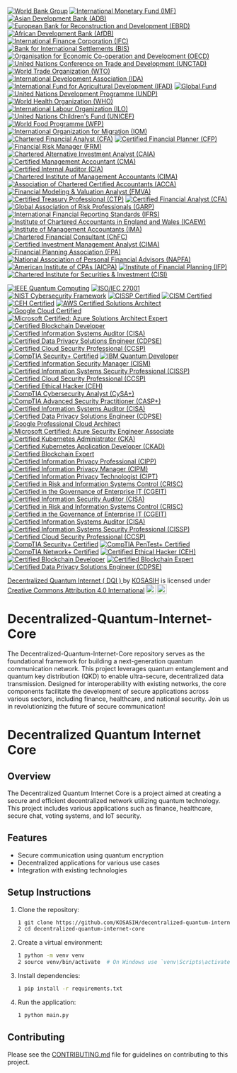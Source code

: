 [![World Bank Group](https://img.shields.io/badge/World%20Bank-Group-0072B8?style=for-the-badge&logo=worldbank&logoColor=white)](https://www.worldbank.org/)
[![International Monetary Fund (IMF)](https://img.shields.io/badge/IMF-International%20Monetary%20Fund-0072B8?style=for-the-badge&logo=imf&logoColor=white)](https://www.imf.org/)
[![Asian Development Bank (ADB)](https://img.shields.io/badge/ADB-Asian%20Development%20Bank-0072B8?style=for-the-badge&logo=adb&logoColor=white)](https://www.adb.org/)
[![European Bank for Reconstruction and Development (EBRD)](https://img.shields.io/badge/EBRD-European%20Bank%20for%20Reconstruction%20and%20Development-0072B8?style=for-the-badge&logo=ebrd&logoColor=white)](https://www.ebrd.com/)
[![African Development Bank (AfDB)](https://img.shields.io/badge/AfDB-African%20Development%20Bank-0072B8?style=for-the-badge&logo=afdb&logoColor=white)](https://www.afdb.org/)
[![International Finance Corporation (IFC)](https://img.shields.io/badge/IFC-International%20Finance%20Corporation-0072B8?style=for-the-badge&logo=ifc&logoColor=white)](https://www.ifc.org/)
[![Bank for International Settlements (BIS)](https://img.shields.io/badge/BIS-Bank%20for%20International%20Settlements-0072B8?style=for-the-badge&logo=bis&logoColor=white)](https://www.bis.org/)
[![Organisation for Economic Co-operation and Development (OECD)](https://img.shields.io/badge/OECD-Organisation%20for%20Economic%20Co--operation%20and%20Development-0072B8?style=for-the-badge&logo=oecd&logoColor=white)](https://www.oecd.org/)
[![United Nations Conference on Trade and Development (UNCTAD)](https://img.shields.io/badge/UNCTAD-United%20Nations%20Conference%20on%20Trade%20and%20Development-0072B8?style=for-the-badge&logo=unctad&logoColor=white)](https://unctad.org/)
[![World Trade Organization (WTO)](https://img.shields.io/badge/WTO-World%20Trade%20Organization-0072B8?style=for-the-badge&logo=wto&logoColor=white)](https://www.wto.org/)
[![International Development Association (IDA)](https://img.shields.io/badge/IDA-International%20Development%20Association-0072B8?style=for-the-badge&logo=ida&logoColor=white)](https://www.worldbank.org/en/what-we-do/partners/ida)
[![International Fund for Agricultural Development (IFAD)](https://img.shields.io/badge/IFAD-International%20Fund%20for%20Agricultural%20Development-0072B8?style=for-the-badge&logo=ifad&logoColor=white)](https://www.ifad.org/)
[![Global Fund](https://img.shields.io/badge/Global%20Fund-Global%20Fund-0072B8?style=for-the-badge&logo=globalfund&logoColor=white)](https://www.theglobalfund.org/)
[![United Nations Development Programme (UNDP)](https://img.shields.io/badge/UNDP-United%20Nations%20Development%20Programme-0072B8?style=for-the-badge&logo=undp&logoColor=white)](https://www.undp.org/)
[![World Health Organization (WHO)](https://img.shields.io/badge/WHO-World%20Health%20Organization-0072B8?style=for-the-badge&logo=who&logoColor=white)](https://www.who.int/)
[![International Labour Organization (ILO)](https://img.shields.io/badge/ILO-International%20Labour%20Organization-0072B8?style=for-the-badge&logo=ilo&logoColor=white)](https://www.ilo.org/)
[![United Nations Children's Fund (UNICEF)](https://img.shields.io/badge/UNICEF-United%20Nations%20Children's%20Fund-0072B8?style=for-the-badge&logo=unicef&logoColor=white)](https://www.unicef.org/)
[![World Food Programme (WFP)](https://img.shields.io/badge/WFP-World%20Food%20Programme-0072B8?style=for-the-badge&logo=wfp&logoColor=white)](https://www.wfp.org/)
[![International Organization for Migration (IOM)](https://img.shields.io/badge/IOM-International%20Organization%20for%20Migration-0072B8?style=for-the-badge&logo=iom&logoColor=white)](https://www.iom.int/)
[![Chartered Financial Analyst (CFA)](https://img.shields.io/badge/CFA-Chartered%20Financial%20Analyst-0072B8?style=for-the-badge&logo=cfa&logoColor=white)](https://www.cfainstitute.org/en/programs/cfa)
[![Certified Financial Planner (CFP)](https://img.shields.io/badge/CFP-Certified%20Financial%20Planner-0072B8?style=for-the-badge&logo=cfp&logoColor=white)](https://www.cfp.net/)
[![Financial Risk Manager (FRM)](https://img.shields.io/badge/FRM-Financial%20Risk%20Manager-0072B8?style=for-the-badge&logo=frm&logoColor=white)](https://www.garp.org/frm)
[![Chartered Alternative Investment Analyst (CAIA)](https://img.shields.io/badge/CAIA-Chartered%20Alternative%20Investment%20Analyst-0072B8?style=for-the-badge&logo=caia&logoColor=white)](https://caia.org/)
[![Certified Management Accountant (CMA)](https://img.shields.io/badge/CMA-Certified%20Management%20Accountant-0072B8?style=for-the-badge&logo=ima&logoColor=white)](https://www.imanet.org/cma-certification)
[![Certified Internal Auditor (CIA)](https://img.shields.io/badge/CIA-Certified%20Internal%20Auditor-0072B8?style=for-the-badge&logo=theiia&logoColor=white)](https://www.theiia.org/certification/cia)
[![Chartered Institute of Management Accountants (CIMA)](https://img.shields.io/badge/CIMA-Chartered%20Institute%20of%20Management%20Accountants-0072B8?style=for-the-badge&logo=cima&logoColor=white)](https://www.cimaglobal.com/)
[![Association of Chartered Certified Accountants (ACCA)](https://img.shields.io/badge/ACCA-Association%20of%20Chartered%20Certified%20Accountants-0072B8?style=for-the-badge&logo=acca&logoColor=white)](https://www.accaglobal.com/)
[![Financial Modeling & Valuation Analyst (FMVA)](https://img.shields.io/badge/FMVA-Financial%20Modeling%20%26%20Valuation%20Analyst-0072B8?style=for-the-badge&logo=cfainstitute&logoColor=white)](https://corporatefinanceinstitute.com/certifications/fmva/)
[![Certified Treasury Professional (CTP)](https://img.shields.io/badge/CTP-Certified%20Treasury%20Professional-0072B8?style=for-the-badge&logo=afp&logoColor=white)](https://www.afponline.org/certification/ctp)
[![Certified Financial Analyst (CFA)](https://img.shields.io/badge/CFA-Certified%20Financial%20Analyst-0072B8?style=for-the-badge&logo=cfa&logoColor=white)](https://www.cfainstitute.org/en/programs/cfa)
[![Global Association of Risk Professionals (GARP)](https://img.shields.io/badge/GARP-Global%20Association%20of%20Risk%20Professionals-0072B8?style=for-the-badge&logo=garp&logoColor=white)](https://www.garp.org/)
[![International Financial Reporting Standards (IFRS)](https://img.shields.io/badge/IFRS-International%20Financial%20Reporting%20Standards-0072B8?style=for-the-badge&logo=ifrs&logoColor=white)](https://www.ifrs.org/)
[![Institute of Chartered Accountants in England and Wales (ICAEW)](https://img.shields.io/badge/ICAEW-Institute%20of%20Chartered%20Accountants%20in%20England%20and%20Wales-0072B8?style=for-the-badge&logo=icaew&logoColor=white)](https://www.icaew.com/)
[![Institute of Management Accountants (IMA)](https://img.shields.io/badge/IMA-Institute%20of%20Management%20Accountants-0072B8?style=for-the-badge&logo=ima&logoColor=white)](https://www.imanet.org/)
[![Chartered Financial Consultant (ChFC)](https://img.shields.io/badge/ChFC-Chartered%20Financial%20Consultant-0072B8?style=for-the-badge&logo=chfc&logoColor=white)](https://www.theamericancollege.edu/designations-degrees/chfc)
[![Certified Investment Management Analyst (CIMA)](https://img.shields.io/badge/CIMA-Certified%20Investment%20Management%20Analyst-0072B8?style=for-the-badge&logo=cima&logoColor=white)](https://www.investmentsandwealth.org/)
[![Financial Planning Association (FPA)](https://img.shields.io/badge/FPA-Financial%20Planning%20Association-0072B8?style=for-the-badge&logo=fpa&logoColor=white)](https://www.onefpa.org/)
[![National Association of Personal Financial Advisors (NAPFA)](https://img.shields.io/badge/NAPFA-National%20Association%20of%20Personal%20Financial%20Advisors-0072B8?style=for-the-badge&logo=napfa&logoColor=white)](https://www.napfa.org/)
[![American Institute of CPAs (AICPA)](https://img.shields.io/badge/AICPA-American%20Institute%20of%20CPAs-0072B8?style=for-the-badge&logo=aicpa&logoColor=white)](https://www.aicpa.org/)
[![Institute of Financial Planning (IFP)](https://img.shields.io/badge/IFP-Institute%20of%20Financial%20Planning-0072B8?style=for-the-badge&logo=ifp&logoColor=white)](https://www.ifp.org.uk/)
[![Chartered Institute for Securities & Investment (CISI)](https://img.shields.io/badge/CISI-Chartered%20Institute%20for%20Securities%20%26%20Investment-0072B8?style=for-the-badge&logo=cisi&logoColor=white)](https://www.cisi.org/)


[![IEEE Quantum Computing](https://img.shields.io/badge/IEEE-Quantum%20Computing-0076A8?style=for-the-badge&logo=ieee&logoColor=white)](https://quantum.ieee.org/)
[![ISO/IEC 27001](https://img.shields.io/badge/ISO%2FIEC%2027001-Certified-0072C6?style=for-the-badge)](https://www.iso.org/isoiec-27001-information-security.html)
[![NIST Cybersecurity Framework](https://img.shields.io/badge/NIST-Cybersecurity%20Framework-FF7F27?style=for-the-badge)](https://www.nist.gov/cyberframework)
[![CISSP Certified](https://img.shields.io/badge/CISSP-Certified-8C3A3A?style=for-the-badge&logo=isc2&logoColor=white)](https://www.isc2.org/Certifications/CISSP)
[![CISM Certified](https://img.shields.io/badge/CISM-Certified-FFB300?style=for-the-badge&logo=ISACA&logoColor=white)](https://www.isaca.org/credentialing/cism)
[![CEH Certified](https://img.shields.io/badge/CEH-Certified%20Ethical%20Hacker-5C5C5C?style=for-the-badge&logo=ec-council&logoColor=white)](https://www.eccouncil.org/programs/certified-ethical-hacker-ceh/)
[![AWS Certified Solutions Architect](https://img.shields.io/badge/AWS-Certified%20Solutions%20Architect-FF9900?style=for-the-badge&logo=amazonaws&logoColor=white)](https://aws.amazon.com/certification/certified-solutions-architect-associate/)
[![Google Cloud Certified](https://img.shields.io/badge/Google%20Cloud-Certified-4285F4?style=for-the-badge&logo=googlecloud&logoColor=white)](https://cloud.google.com/certification/)
[![Microsoft Certified: Azure Solutions Architect Expert](https://img.shields.io/badge/Microsoft%20Certified-Azure%20Solutions%20Architect%20Expert-0078D4?style=for-the-badge&logo=microsoftazure&logoColor=white)](https://docs.microsoft.com/en-us/learn/certifications/azure-solutions-architect/)
[![Certified Blockchain Developer](https://img.shields.io/badge/Certified%20Blockchain%20Developer-Blockchain%20Council-00BFFF?style=for-the-badge)](https://www.blockchain-council.org/certifications/certified-blockchain-developer/)
[![Certified Information Systems Auditor (CISA)](https://img.shields.io/badge/CISA-Certified%20Information%20Systems%20Auditor-FFB300?style=for-the-badge&logo=ISACA&logoColor=white)](https://www.isaca.org/credentialing/cisa)
[![Certified Data Privacy Solutions Engineer (CDPSE)](https://img.shields.io/badge/CDPSE-Certified%20Data%20Privacy%20Solutions%20Engineer-0072C6?style=for-the-badge&logo=ISACA&logoColor=white)](https://www.isaca.org/credentialing/cdpse)
[![Certified Cloud Security Professional (CCSP)](https://img.shields.io/badge/CCSP-Certified%20Cloud%20Security%20Professional-8C3A3A?style=for-the-badge&logo=isc2&logoColor=white)](https://www.isc2.org/Certifications/CCSP)
[![CompTIA Security+ Certified](https://img.shields.io/badge/CompTIA%20Security%2B-Certified-FFB300?style=for-the-badge)](https://www.comptia.org/certifications/security)
[![IBM Quantum Developer](https://img.shields.io/badge/IBM-Quantum%20Developer-FFB300?style=for-the-badge&logo=ibm&logoColor=white)](https://www.ibm.com/quantum-certification)
[![Certified Information Security Manager (CISM)](https://img.shields.io/badge/CISM-Certified%20Information%20Security%20Manager-FFB300?style=for-the-badge&logo=ISACA&logoColor=white)](https://www.isaca.org/credentialing/cism)
[![Certified Information Systems Security Professional (CISSP)](https://img.shields.io/badge/CISSP-Certified%20Information%20Systems%20Security%20Professional-8C3A3A?style=for-the-badge&logo=isc2&logoColor=white)](https://www.isc2.org/Certifications/CISSP)
[![Certified Cloud Security Professional (CCSP)](https://img.shields.io/badge/CCSP-Certified%20Cloud%20Security%20Professional-0072C6?style=for-the-badge&logo=isc2&logoColor=white)](https://www.isc2.org/Certifications/CCSP)
[![Certified Ethical Hacker (CEH)](https://img.shields.io/badge/CEH-Certified%20Ethical%20Hacker-5C5C5C?style=for-the-badge&logo=ec-council&logoColor=white)](https://www.eccouncil.org/programs/certified-ethical-hacker-ceh/)
[![CompTIA Cybersecurity Analyst (CySA+)](https://img.shields.io/badge/CySA%2B-CompTIA%20Cybersecurity%20Analyst-FFB300?style=for-the-badge)](https://www.comptia.org/certifications/cybersecurity-analyst)
[![CompTIA Advanced Security Practitioner (CASP+)](https://img.shields.io/badge/CASP%2B-CompTIA%20Advanced%20Security%20Practitioner-FFB300?style=for-the-badge)](https://www.comptia.org/certifications/casp)
[![Certified Information Systems Auditor (CISA)](https://img.shields.io/badge/CISA-Certified%20Information%20Systems%20Auditor-FFB300?style=for-the-badge&logo=ISACA&logoColor=white)](https://www.isaca.org/credentialing/cisa)
[![Certified Data Privacy Solutions Engineer (CDPSE)](https://img.shields.io/badge/CDPSE-Certified%20Data%20Privacy%20Solutions%20Engineer-0072C6?style=for-the-badge&logo=ISACA&logoColor=white)](https://www.isaca.org/credentialing/cdpse)
[![Google Professional Cloud Architect](https://img.shields.io/badge/Google%20Cloud-Professional%20Cloud%20Architect-4285F4?style=for-the-badge&logo=googlecloud&logoColor=white)](https://cloud.google.com/certification/cloud-architect)
[![Microsoft Certified: Azure Security Engineer Associate](https://img.shields.io/badge/Microsoft%20Certified-Azure%20Security%20Engineer%20Associate-0078D4?style=for-the-badge&logo=microsoftazure&logoColor=white)](https://docs.microsoft.com/en-us/learn/certifications/azure-security-engineer/)
[![Certified Kubernetes Administrator (CKA)](https://img.shields.io/badge/CKA-Certified%20Kubernetes%20Administrator-326CE5?style=for-the-badge&logo=kubernetes&logoColor=white)](https://www.cncf.io/certification/cka/)
[![Certified Kubernetes Application Developer (CKAD)](https://img.shields.io/badge/CKAD-Certified%20Kubernetes%20Application%20Developer-326CE5?style=for-the-badge&logo=kubernetes&logoColor=white)](https://www.cncf.io/certification/ckad/)
[![Certified Blockchain Expert](https://img.shields.io/badge/Certified%20Blockchain%20Expert-Blockchain%20Council-00BFFF?style=for-the-badge)](https://www.blockchain-council.org/certifications/certified-blockchain-expert/)
[![Certified Information Privacy Professional (CIPP)](https://img.shields.io/badge/CIPP-Certified%20Information%20Privacy%20Professional-0072C6?style=for-the-badge&logo=IAPP&logoColor=white)](https://iapp.org/certify/cipp/)
[![Certified Information Privacy Manager (CIPM)](https://img.shields.io/badge/CIPM-Certified%20Information%20Privacy%20Manager-0072C6?style=for-the-badge&logo=IAPP&logoColor=white)](https://iapp.org/certify/cipm/)
[![Certified Information Privacy Technologist (CIPT)](https://img.shields.io/badge/CIPT-Certified%20Information%20Privacy%20Technologist-0072C6?style=for-the-badge&logo=IAPP&logoColor=white)](https://iapp.org/certify/cipt/)
[![Certified in Risk and Information Systems Control (CRISC)](https://img.shields.io/badge/CRISC-Certified%20in%20Risk%20and%20Information%20Systems%20Control-FFB300?style=for-the-badge&logo=ISACA&logoColor=white)](https://www.isaca.org/credentialing/crisc)
[![Certified in the Governance of Enterprise IT (CGEIT)](https://img.shields.io/badge/CGEIT-Certified%20in%20the%20Governance%20of%20Enterprise%20IT-FFB300?style=for-the-badge&logo=ISACA&logoColor=white)](https://www.isaca.org/credentialing/cgeit)
[![Certified Information Security Auditor (CISA)](https://img.shields.io/badge/CISA-Certified%20Information%20Security%20Auditor-FFB300?style=for-the-badge&logo=ISACA&logoColor=white)](https://www.isaca.org/credentialing/cisa)
[![Certified in Risk and Information Systems Control (CRISC)](https://img.shields.io/badge/ISC-Certified%20in%20Risk%20and%20Information%20Systems%20Control-FFB300?style=for-the-badge&logo=ISACA&logoColor=white)](https://www.isaca.org/credentialing/crisc)
[![Certified in the Governance of Enterprise IT (CGEIT)](https://img.shields.io/badge/CGEIT-Certified%20in%20the%20Governance%20of%20Enterprise%20IT-FFB300?style=for-the-badge&logo=ISACA&logoColor=white)](https://www.isaca.org/credentialing/cgeit)
[![Certified Information Systems Auditor (CISA)](https://img.shields.io/badge/CISA-Certified%20Information%20Systems%20Auditor-FFB300?style=for-the-badge&logo=ISACA&logoColor=white)](https://www.isaca.org/credentialing/cisa)
[![Certified Information Systems Security Professional (CISSP)](https://img.shields.io/badge/CISSP-Certified%20Information%20Systems%20Security%20Professional-8C3A3A?style=for-the-badge&logo=isc2&logoColor=white)](https://www.isc2.org/Certifications/CISSP)
[![Certified Cloud Security Professional (CCSP)](https://img.shields.io/badge/CCSP-Certified%20Cloud%20Security%20Professional-0072C6?style=for-the-badge&logo=isc2&logoColor=white)](https://www.isc2.org/Certifications/CCSP)
[![CompTIA Security+ Certified](https://img.shields.io/badge/CompTIA%20Security%2B-Certified-FFB300?style=for-the-badge)](https://www.comptia.org/certifications/security)
[![CompTIA PenTest+ Certified](https://img.shields.io/badge/PenTest%2B-CompTIA%20PenTest%2B-FFB300?style=for-the-badge)](https://www.comptia.org/certifications/pentest)
[![CompTIA Network+ Certified](https://img.shields.io/badge/CompTIA%20Network%2B-Certified-FFB300?style=for-the-badge)](https://www.comptia.org/certifications/network)
[![Certified Ethical Hacker (CEH)](https://img.shields.io/badge/CEH-Certified%20Ethical%20Hacker-5C5C5C?style=for-the-badge&logo=ec-council&logoColor=white)](https://www.eccouncil.org/programs/certified-ethical-hacker-ceh/)
[![Certified Blockchain Developer](https://img.shields.io/badge/Certified%20Blockchain%20Developer-Blockchain%20Council-00BFFF?style=for-the-badge)](https://www.blockchain-council.org/certifications/certified-blockchain-developer/)
[![Certified Blockchain Expert](https://img.shields.io/badge/Certified%20Blockchain%20Expert-Blockchain%20Council-00BFFF?style=for-the-badge)](https://www.blockchain-council.org/certifications/certified-blockchain-expert/)
[![Certified Data Privacy Solutions Engineer (CDPSE)](https://img.shields.io/badge/CDPSE-Certified%20Data%20Privacy%20Solutions%20Engineer-0072C6?style=for-the-badge&logo=ISACA&logoColor=white)](https://www.isaca.org/credentialing/cdpse)

<p xmlns:cc="http://creativecommons.org/ns#" xmlns:dct="http://purl.org/dc/terms/"><a property="dct:title" rel="cc:attributionURL" href="https://github.com/KOSASIH/Decentralized-Quantum-Internet-Core">Decentralized Quantum Internet ( DQI ) </a> by <a rel="cc:attributionURL dct:creator" property="cc:attributionName" href="https://www.linkedin.com/in/kosasih-81b46b5a">KOSASIH</a> is licensed under <a href="https://creativecommons.org/licenses/by/4.0/?ref=chooser-v1" target="_blank" rel="license noopener noreferrer" style="display:inline-block;">Creative Commons Attribution 4.0 International<img style="height:22px!important;margin-left:3px;vertical-align:text-bottom;" src="https://mirrors.creativecommons.org/presskit/icons/cc.svg?ref=chooser-v1" alt=""><img style="height:22px!important;margin-left:3px;vertical-align:text-bottom;" src="https://mirrors.creativecommons.org/presskit/icons/by.svg?ref=chooser-v1" alt=""></a></p>

# Decentralized-Quantum-Internet-Core
The Decentralized-Quantum-Internet-Core repository serves as the foundational framework for building a next-generation quantum communication network. This project leverages quantum entanglement and quantum key distribution (QKD) to enable ultra-secure, decentralized data transmission. Designed for interoperability with existing networks, the core components facilitate the development of secure applications across various sectors, including finance, healthcare, and national security. Join us in revolutionizing the future of secure communication!

# Decentralized Quantum Internet Core

## Overview
The Decentralized Quantum Internet Core is a project aimed at creating a secure and efficient decentralized network utilizing quantum technology. This project includes various applications such as finance, healthcare, secure chat, voting systems, and IoT security.

## Features
- Secure communication using quantum encryption
- Decentralized applications for various use cases
- Integration with existing technologies

## Setup Instructions
1. Clone the repository:
   ```bash
   1 git clone https://github.com/KOSASIH/decentralized-quantum-internet-core.git
   2 cd decentralized-quantum-internet-core
   ```

2. Create a virtual environment:

   ```bash
   1 python -m venv venv
   2 source venv/bin/activate  # On Windows use `venv\Scripts\activate`
   ```
   
3. Install dependencies:

   ```bash
   1 pip install -r requirements.txt
   ```
   
4. Run the application:

   ```bash
   1 python main.py
   ```
   
## Contributing
Please see the [CONTRIBUTING.md](CONTRIBUTING.md) file for guidelines on contributing to this project.
